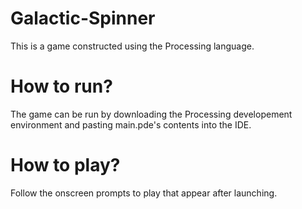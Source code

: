 # Galactic-Spinner
This is a game constructed using the Processing language.

# How to run? 
The game can be run by downloading the Processing developement environment and pasting main.pde's contents into
the IDE. 

# How to play? 
Follow the onscreen prompts to play that appear after launching.
